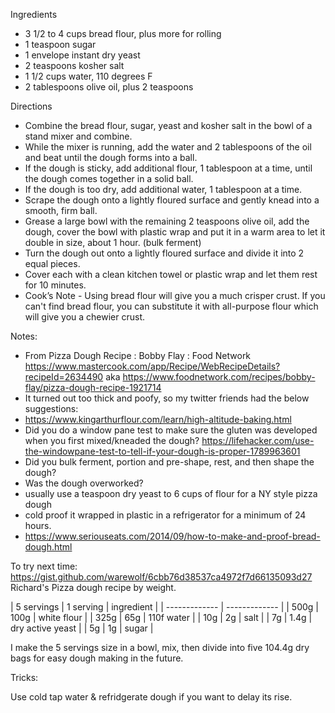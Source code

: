 Ingredients
* 3 1/2 to 4 cups bread flour, plus more for rolling
* 1 teaspoon sugar
* 1 envelope instant dry yeast
* 2 teaspoons kosher salt
* 1 1/2 cups water, 110 degrees F
* 2 tablespoons olive oil, plus 2 teaspoons

Directions
* Combine the bread flour, sugar, yeast and kosher salt in the bowl of a stand mixer and combine. 
* While the mixer is running, add the water and 2 tablespoons of the oil and beat until the dough forms into a ball. 
* If the dough is sticky, add additional flour, 1 tablespoon at a time, until the dough comes together in a solid ball. 
* If the dough is too dry, add additional water, 1 tablespoon at a time. 
* Scrape the dough onto a lightly floured surface and gently knead into a smooth, firm ball.
* Grease a large bowl with the remaining 2 teaspoons olive oil, add the dough, cover the bowl with plastic wrap and put it in a warm area to let it double in size, about 1 hour. (bulk ferment)
* Turn the dough out onto a lightly floured surface and divide it into 2 equal pieces. 
* Cover each with a clean kitchen towel or plastic wrap and let them rest for 10 minutes.
* Cook’s Note - Using bread flour will give you a much crisper crust. If you can't find bread flour, you can substitute it with all-purpose flour which will give you a chewier crust.

Notes:
* From Pizza Dough Recipe : Bobby Flay : Food Network https://www.mastercook.com/app/Recipe/WebRecipeDetails?recipeId=2634490 aka https://www.foodnetwork.com/recipes/bobby-flay/pizza-dough-recipe-1921714
* It turned out too thick and poofy, so my twitter friends had the below suggestions:
* https://www.kingarthurflour.com/learn/high-altitude-baking.html
* Did you do a window pane test to make sure the gluten was developed when you first mixed/kneaded the dough? https://lifehacker.com/use-the-windowpane-test-to-tell-if-your-dough-is-proper-1789963601
* Did you bulk ferment, portion and pre-shape, rest, and then shape the dough?
* Was the dough overworked?
* usually use a teaspoon dry yeast to 6 cups of flour for a NY style pizza dough 
* cold proof it wrapped in plastic in a refrigerator for a minimum of 24 hours.
* https://www.seriouseats.com/2014/09/how-to-make-and-proof-bread-dough.html

To try next time:
https://gist.github.com/warewolf/6cbb76d38537ca4972f7d66135093d27
Richard's Pizza dough recipe by weight.

| 5 servings  | 1 serving | ingredient |
| ------------- | ------------- |
| 500g | 100g | white flour |
| 325g | 65g | 110f water |
| 10g | 2g | salt |
| 7g | 1.4g | dry active yeast |
| 5g | 1g | sugar |

I make the 5 servings size in a bowl, mix, then divide into five 104.4g dry bags for easy dough making in the future.

Tricks:

Use cold tap water & refridgerate dough if you want to delay its rise.
